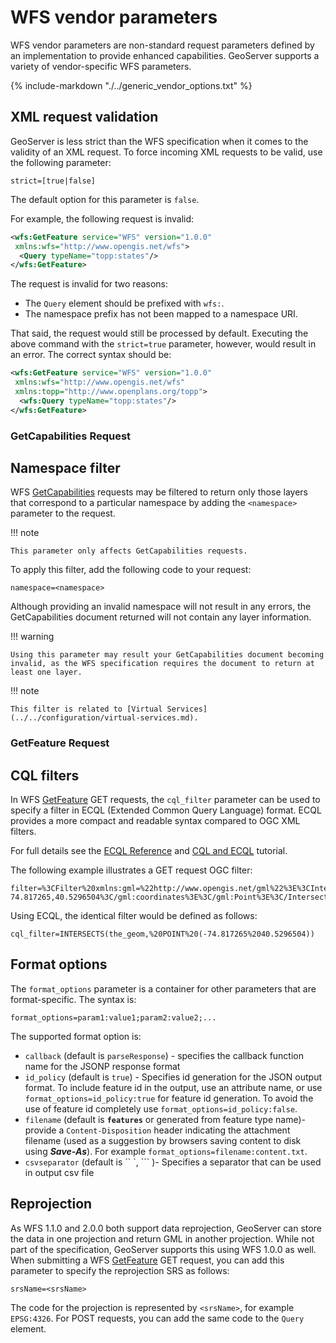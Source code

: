 # WFS vendor parameters

WFS vendor parameters are non-standard request parameters defined by an implementation to provide enhanced capabilities. GeoServer supports a variety of vendor-specific WFS parameters.

{%
   include-markdown "./../generic_vendor_options.txt"
%}

## XML request validation

GeoServer is less strict than the WFS specification when it comes to the validity of an XML request. To force incoming XML requests to be valid, use the following parameter:

    strict=[true|false]

The default option for this parameter is `false`.

For example, the following request is invalid:

``` xml
<wfs:GetFeature service="WFS" version="1.0.0"
 xmlns:wfs="http://www.opengis.net/wfs">
  <Query typeName="topp:states"/>
</wfs:GetFeature>
```

The request is invalid for two reasons:

-   The `Query` element should be prefixed with `wfs:`.
-   The namespace prefix has not been mapped to a namespace URI.

That said, the request would still be processed by default. Executing the above command with the `strict=true` parameter, however, would result in an error. The correct syntax should be:

``` xml
<wfs:GetFeature service="WFS" version="1.0.0"
 xmlns:wfs="http://www.opengis.net/wfs" 
 xmlns:topp="http://www.openplans.org/topp">
  <wfs:Query typeName="topp:states"/>
</wfs:GetFeature>
```

### GetCapabilities Request

## Namespace filter

WFS [GetCapabilities](reference.md#wfs_getcap) requests may be filtered to return only those layers that correspond to a particular namespace by adding the `<namespace>` parameter to the request.

!!! note

    This parameter only affects GetCapabilities requests.

To apply this filter, add the following code to your request:

    namespace=<namespace>

Although providing an invalid namespace will not result in any errors, the GetCapabilities document returned will not contain any layer information.

!!! warning

    Using this parameter may result your GetCapabilities document becoming invalid, as the WFS specification requires the document to return at least one layer.

!!! note

    This filter is related to [Virtual Services](../../configuration/virtual-services.md).

### GetFeature Request

## CQL filters

In WFS [GetFeature](reference.md#wfs_getfeature) GET requests, the `cql_filter` parameter can be used to specify a filter in ECQL (Extended Common Query Language) format. ECQL provides a more compact and readable syntax compared to OGC XML filters.

For full details see the [ECQL Reference](../../filter/ecql_reference.md) and [CQL and ECQL](../../tutorials/cql/cql_tutorial.md) tutorial.

The following example illustrates a GET request OGC filter:

    filter=%3CFilter%20xmlns:gml=%22http://www.opengis.net/gml%22%3E%3CIntersects%3E%3CPropertyName%3Ethe_geom%3C/PropertyName%3E%3Cgml:Point%20srsName=%224326%22%3E%3Cgml:coordinates%3E-74.817265,40.5296504%3C/gml:coordinates%3E%3C/gml:Point%3E%3C/Intersects%3E%3C/Filter%3E

Using ECQL, the identical filter would be defined as follows:

    cql_filter=INTERSECTS(the_geom,%20POINT%20(-74.817265%2040.5296504))

## Format options

The `format_options` parameter is a container for other parameters that are format-specific. The syntax is:

    format_options=param1:value1;param2:value2;...

The supported format option is:

-   `callback` (default is `parseResponse`) - specifies the callback function name for the JSONP response format
-   `id_policy` (default is `true`) - Specifies id generation for the JSON output format. To include feature id in the output, use an attribute name, or use `format_options=id_policy:true` for feature id generation. To avoid the use of feature id completely use `format_options=id_policy:false`.
-   `filename` (default is **`features`** or generated from feature type name)- provide a `Content-Disposition` header indicating the attachment filename (used as a suggestion by browsers saving content to disk using ***Save-As***). For example `format_options=filename:content.txt`.
-   `csvseparator` (default is `` `, ``` )- Specifies a separator that can be used in output csv file

## Reprojection

As WFS 1.1.0 and 2.0.0 both support data reprojection, GeoServer can store the data in one projection and return GML in another projection. While not part of the specification, GeoServer supports this using WFS 1.0.0 as well. When submitting a WFS [GetFeature](reference.md#wfs_getfeature) GET request, you can add this parameter to specify the reprojection SRS as follows:

    srsName=<srsName>

The code for the projection is represented by `<srsName>`, for example `EPSG:4326`. For POST requests, you can add the same code to the `Query` element.
